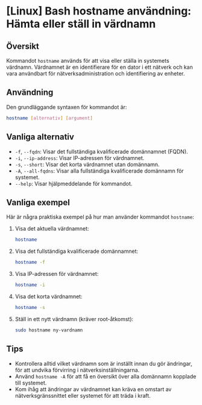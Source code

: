 # [Linux] Bash hostname användning: Hämta eller ställ in värdnamn

## Översikt
Kommandot `hostname` används för att visa eller ställa in systemets värdnamn. Värdnamnet är en identifierare för en dator i ett nätverk och kan vara användbart för nätverksadministration och identifiering av enheter.

## Användning
Den grundläggande syntaxen för kommandot är:

```bash
hostname [alternativ] [argument]
```

## Vanliga alternativ
- `-f`, `--fqdn`: Visar det fullständiga kvalificerade domännamnet (FQDN).
- `-i`, `--ip-address`: Visar IP-adressen för värdnamnet.
- `-s`, `--short`: Visar det korta värdnamnet utan domännamn.
- `-A`, `--all-fqdns`: Visar alla fullständiga kvalificerade domännamn för systemet.
- `--help`: Visar hjälpmeddelande för kommandot.

## Vanliga exempel
Här är några praktiska exempel på hur man använder kommandot `hostname`:

1. Visa det aktuella värdnamnet:
   ```bash
   hostname
   ```

2. Visa det fullständiga kvalificerade domännamnet:
   ```bash
   hostname -f
   ```

3. Visa IP-adressen för värdnamnet:
   ```bash
   hostname -i
   ```

4. Visa det korta värdnamnet:
   ```bash
   hostname -s
   ```

5. Ställ in ett nytt värdnamn (kräver root-åtkomst):
   ```bash
   sudo hostname ny-vardnamn
   ```

## Tips
- Kontrollera alltid vilket värdnamn som är inställt innan du gör ändringar, för att undvika förvirring i nätverksinställningarna.
- Använd `hostname -A` för att få en översikt över alla domännamn kopplade till systemet.
- Kom ihåg att ändringar av värdnamnet kan kräva en omstart av nätverksgränssnittet eller systemet för att träda i kraft.